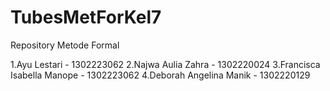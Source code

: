 # TubesMetForKel7
Repository Metode Formal

1.Ayu Lestari - 1302223062
2.Najwa Aulia Zahra - 1302220024
3.Francisca Isabella Manope - 1302223062
4.Deborah Angelina Manik - 1302220129
